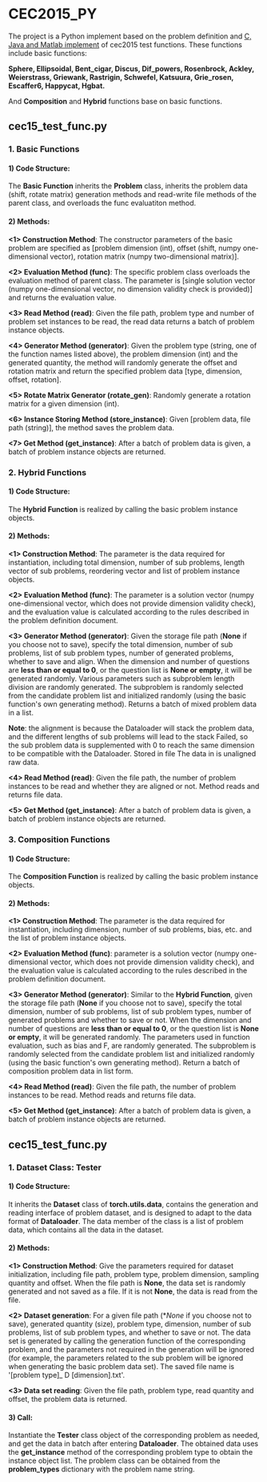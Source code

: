 # CEC2015_PY
The project is a Python implement based on the problem definition and [C, Java and Matlab implement](https://github.com/P-N-Suganthan/CEC2015-Learning-Based) of cec2015 test functions. These functions include basic functions:

**Sphere, Ellipsoidal,  Bent_cigar, Discus, Dif_powers, Rosenbrock, Ackley, Weierstrass, Griewank, Rastrigin, Schwefel,  Katsuura, Grie_rosen, Escaffer6, Happycat, Hgbat.**

And **Composition** and **Hybrid** functions base on basic functions.

## cec15_test_func.py

### 1. Basic Functions
#### 1) Code Structure: 
The **Basic Function** inherits the **Problem** class, inherits the problem data (shift, rotate matrix) generation methods and read-write file methods of the parent class, and overloads the func evaluatiton method.
#### 2) Methods: 
**<1> Construction Method**: The constructor parameters of the basic problem are specified as [problem dimension (int), offset (shift, numpy one-dimensional vector), rotation matrix (numpy two-dimensional matrix)].

**<2> Evaluation Method (func)**: The specific problem class overloads the evaluation method of parent class. The parameter is [single solution vector (numpy one-dimensional vector, no dimension validity check is provided)] and returns the evaluation value.

**<3> Read Method (read)**: Given the file path, problem type and number of problem set instances to be read, the read data returns a batch of problem instance objects.

**<4> Generator Method (generator)**: Given the problem type (string, one of the function names listed above), the problem dimension (int) and the generated quantity, the method will randomly generate the offset and rotation matrix and return the specified problem data [type, dimension, offset, rotation].

**<5> Rotate Matrix Generator (rotate_gen)**: Randomly generate a rotation matrix for a given dimension (int).

**<6> Instance Storing Method (store_instance)**: Given [problem data, file path (string)], the method saves the problem data.

**<7> Get Method (get_instance)**: After a batch of problem data is given, a batch of problem instance objects are returned.

### 2. Hybrid Functions
#### 1) Code Structure: 
The **Hybrid Function** is realized by calling the basic problem instance objects.
#### 2) Methods: 

**<1> Construction Method**: The parameter is the data required for instantiation, including total dimension, number of sub problems, length vector of sub problems, reordering vector and list of problem instance objects.

**<2> Evaluation Method (func)**: The parameter is a solution vector (numpy one-dimensional vector, which does not provide dimension validity check), and the evaluation value is calculated according to the rules described in the problem definition document.

**<3> Generator Method (generator)**:  Given the storage file path (**None** if you choose not to save), specify the total dimension, number of sub problems, list of sub problem types, number of generated problems, whether to save and align. When the dimension and number of questions are **less than or equal to 0**, or the question list is **None or empty**, it will be generated randomly. Various parameters such as subproblem length division are randomly generated. The subproblem is randomly selected from the candidate problem list and initialized randomly (using the basic function's own generating method). Returns a batch of mixed problem data in a list.

**Note**: the alignment is because the Dataloader will stack the problem data, and the different lengths of sub problems will lead to the stack Failed, so the sub problem data is supplemented with 0 to reach the same dimension to be compatible with the Dataloader. Stored in file The data in is unaligned raw data.

**<4> Read Method (read)**: Given the file path, the number of problem instances to be read and whether they are aligned or not. Method reads and returns file data.

**<5> Get Method (get_instance)**: After a batch of problem data is given, a batch of problem instance objects are returned.

### 3. Composition Functions
#### 1) Code Structure: 
The **Composition Function** is realized by calling the basic problem instance objects.
#### 2) Methods: 

**<1> Construction Method**: The parameter is the data required for instantiation, including dimension, number of sub problems, bias, etc. and the list of problem instance objects.

**<2> Evaluation Method (func)**: parameter is a solution vector (numpy one-dimensional vector, which does not provide dimension validity check), and the evaluation value is calculated according to the rules described in the problem definition document.

**<3> Generator Method (generator)**: Similar to the **Hybrid Function**, given the storage file path (**None** if you choose not to save), specify the total dimension, number of sub problems, list of sub problem types, number of generated problems and whether to save or not. When the dimension and number of questions are **less than or equal to 0**, or the question list is **None or empty**, it will be generated randomly. The parameters used in function evaluation, such as bias and F, are randomly generated. The subproblem is randomly selected from the candidate problem list and initialized randomly (using the basic function's own generating method). Return a batch of composition problem data in list form.

**<4> Read Method (read)**: Given the file path, the number of problem instances to be read. Method reads and returns file data.

**<5> Get Method (get_instance)**: After a batch of problem data is given, a batch of problem instance objects are returned.

## cec15_test_func.py

### 1. Dataset Class: Tester

#### 1) Code Structure: 
It inherits the **Dataset** class of **torch.utils.data**, contains the generation and reading interface of problem dataset, and is designed to adapt to the data format of **Dataloader**. The data member of the class is a list of problem data, which contains all the data in the dataset.
#### 2) Methods:

**<1> Construction Method**: Give the parameters required for dataset initialization, including file path, problem type, problem dimension, sampling quantity and offset. When the file path is **None**, the data set is randomly generated and not saved as a file. If it is not **None**, the data is read from the file.

**<2> Dataset generation**: For a given file path (**None* if you choose not to save), generated quantity (size), problem type, dimension, number of sub problems, list of sub problem types, and whether to save or not. The data set is generated by calling the generation function of the corresponding problem, and the parameters not required in the generation will be ignored (for example, the parameters related to the sub problem will be ignored when generating the basic problem data set). The saved file name is '[problem type]_ D [dimension].txt'.

**<3> Data set reading**: Given the file path, problem type, read quantity and offset, the problem data is returned.
#### 3) Call: 
Instantiate the **Tester** class object of the corresponding problem as needed, and get the data in batch after entering **Dataloader**. The obtained data uses the **get_instance** method of the corresponding problem type to obtain the instance object list. The problem class can be obtained from the **problem_types** dictionary with the problem name string.

